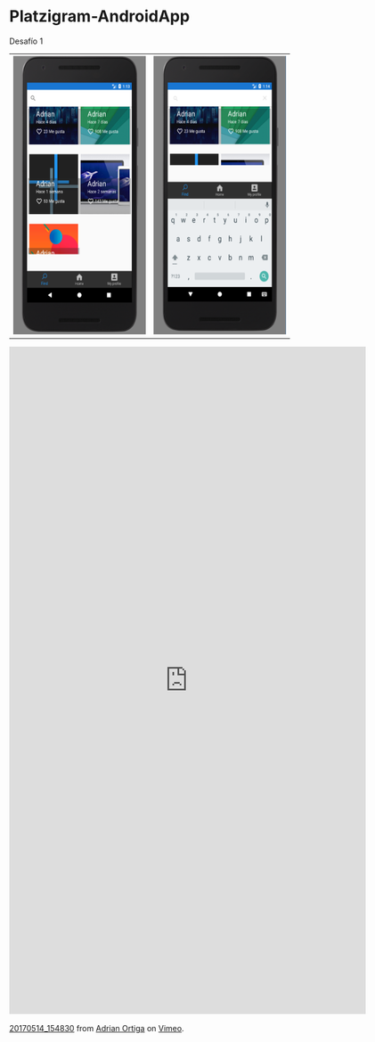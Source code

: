 # Platzigram-AndroidApp

Desafío 1

<table>
  <tr>
    <th>
      <img src="/Imagenes/desafio1.PNG" height="500px">
    </th>
    <th>
    <img src="/Imagenes/desafio1_2.PNG" height="500px">
    </th> 
  </tr>
</table>

<iframe src="https://player.vimeo.com/video/217378708" width="640" height="1198" frameborder="0" webkitallowfullscreen mozallowfullscreen allowfullscreen></iframe>
<p><a href="https://vimeo.com/217378708">20170514_154830</a> from <a href="https://vimeo.com/user66635926">Adrian Ortiga</a> on <a href="https://vimeo.com">Vimeo</a>.</p>

